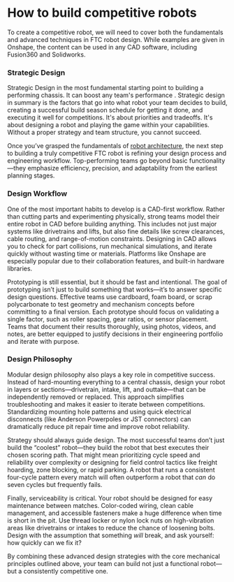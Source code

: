 # How to build competitive robots

To create a competitive robot, we will need to cover both the fundamentals and advanced techniques in FTC robot design. While examples are given in Onshape, the content can be used in any CAD software, including Fusion360 and Solidworks.



### Strategic Design

Strategic Design in the most fundamental starting point to building a performing chassis. It can boost any team's performance . Strategic design in summary is the factors that go into what robot your team decides to build, creating a successful build season schedule for getting it done, and executing it well for competitions. It's about priorities and tradeoffs. It's about designing a robot and playing the game within your capabilities. Without a proper strategy and team structure, you cannot succeed.

Once you’ve grasped the fundamentals of [robot architecture](https://app.gitbook.com/o/NEBZrvLHg2FrfYjBTIph/s/oV5kYQdtEQXrvJysnhMt/), the next step to building a truly competitive FTC robot is refining your design process and engineering workflow. Top-performing teams go beyond basic functionality—they emphasize efficiency, precision, and adaptability from the earliest planning stages.

### Design Workflow

One of the most important habits to develop is a CAD-first workflow. Rather than cutting parts and experimenting physically, strong teams model their entire robot in CAD before building anything. This includes not just major systems like drivetrains and lifts, but also fine details like screw clearances, cable routing, and range-of-motion constraints. Designing in CAD allows you to check for part collisions, run mechanical simulations, and iterate quickly without wasting time or materials. Platforms like Onshape are especially popular due to their collaboration features, and built-in hardware libraries.

Prototyping is still essential, but it should be fast and intentional. The goal of prototyping isn’t just to build something that works—it’s to answer specific design questions. Effective teams use cardboard, foam board, or scrap polycarbonate to test geometry and mechanism concepts before committing to a final version. Each prototype should focus on validating a single factor, such as roller spacing, gear ratios, or sensor placement. Teams that document their results thoroughly, using photos, videos, and notes, are better equipped to justify decisions in their engineering portfolio and iterate with purpose.

### Design Philosophy

Modular design philosophy also plays a key role in competitive success. Instead of hard-mounting everything to a central chassis, design your robot in layers or sections—drivetrain, intake, lift, and outtake—that can be independently removed or replaced. This approach simplifies troubleshooting and makes it easier to iterate between competitions. Standardizing mounting hole patterns and using quick electrical disconnects (like Anderson Powerpoles or JST connectors) can dramatically reduce pit repair time and improve robot reliability.

Strategy should always guide design. The most successful teams don’t just build the “coolest” robot—they build the robot that best executes their chosen scoring path. That might mean prioritizing cycle speed and reliability over complexity or designing for field control tactics like freight hoarding, zone blocking, or rapid parking. A robot that runs a consistent four-cycle pattern every match will often outperform a robot that _can_ do seven cycles but frequently fails.

Finally, serviceability is critical. Your robot should be designed for easy maintenance between matches. Color-coded wiring, clean cable management, and accessible fasteners make a huge difference when time is short in the pit. Use thread locker or nylon lock nuts on high-vibration areas like drivetrains or intakes to reduce the chance of loosening bolts. Design with the assumption that something _will_ break, and ask yourself: how quickly can we fix it?

By combining these advanced design strategies with the core mechanical principles outlined above, your team can build not just a functional robot—but a consistently competitive one.

